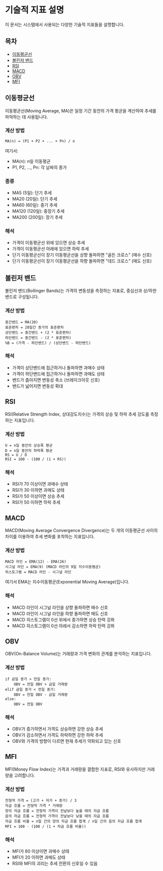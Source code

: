 # 기술적 지표 설명

이 문서는 시스템에서 사용되는 다양한 기술적 지표들을 설명합니다.

## 목차
- [이동평균선](#이동평균선)
- [볼린저 밴드](#볼린저-밴드)
- [RSI](#rsi)
- [MACD](#macd)
- [OBV](#obv)
- [MFI](#mfi)

## 이동평균선

이동평균선(Moving Average, MA)은 일정 기간 동안의 가격 평균을 계산하여 추세를 파악하는 데 사용됩니다.

### 계산 방법

```
MA(n) = (P1 + P2 + ... + Pn) / n
```

여기서:
- MA(n): n일 이동평균
- P1, P2, ..., Pn: 각 날짜의 종가

### 종류
- MA5 (5일): 단기 추세
- MA20 (20일): 단기 추세
- MA60 (60일): 중기 추세
- MA120 (120일): 중장기 추세
- MA200 (200일): 장기 추세

### 해석
- 가격이 이동평균선 위에 있으면 상승 추세
- 가격이 이동평균선 아래에 있으면 하락 추세
- 단기 이동평균선이 장기 이동평균선을 상향 돌파하면 "골든 크로스" (매수 신호)
- 단기 이동평균선이 장기 이동평균선을 하향 돌파하면 "데드 크로스" (매도 신호)

## 볼린저 밴드

볼린저 밴드(Bollinger Bands)는 가격의 변동성을 측정하는 지표로, 중심선과 상/하한 밴드로 구성됩니다.

### 계산 방법

```
중간밴드 = MA(20)
표준편차 = 20일간 종가의 표준편차
상단밴드 = 중간밴드 + (2 * 표준편차)
하단밴드 = 중간밴드 - (2 * 표준편차)
%B = (가격 - 하단밴드) / (상단밴드 - 하단밴드)
```

### 해석
- 가격이 상단밴드에 접근하거나 돌파하면 과매수 상태
- 가격이 하단밴드에 접근하거나 돌파하면 과매도 상태
- 밴드가 좁아지면 변동성 축소 (브레이크아웃 신호)
- 밴드가 넓어지면 변동성 확대

## RSI

RSI(Relative Strength Index, 상대강도지수)는 가격의 상승 및 하락 추세 강도를 측정하는 지표입니다.

### 계산 방법

```
U = n일 동안의 상승폭 평균
D = n일 동안의 하락폭 평균
RS = U / D
RSI = 100 - (100 / (1 + RS))
```

### 해석
- RSI가 70 이상이면 과매수 상태
- RSI가 30 이하면 과매도 상태
- RSI가 50 이상이면 상승 추세
- RSI가 50 이하면 하락 추세

## MACD

MACD(Moving Average Convergence Divergence)는 두 개의 이동평균선 사이의 차이를 이용하여 추세 변화를 포착하는 지표입니다.

### 계산 방법

```
MACD 라인 = EMA(12) - EMA(26)
시그널 라인 = EMA(9) (MACD 라인의 9일 지수이동평균)
히스토그램 = MACD 라인 - 시그널 라인
```

여기서 EMA는 지수이동평균(Exponential Moving Average)입니다.

### 해석
- MACD 라인이 시그널 라인을 상향 돌파하면 매수 신호
- MACD 라인이 시그널 라인을 하향 돌파하면 매도 신호
- MACD 히스토그램이 0선 위에서 증가하면 상승 탄력 강화
- MACD 히스토그램이 0선 아래서 감소하면 하락 탄력 강화

## OBV

OBV(On-Balance Volume)는 거래량과 가격 변화의 관계를 분석하는 지표입니다.

### 계산 방법

```
if 금일 종가 > 전일 종가:
    OBV = 전일 OBV + 금일 거래량
elif 금일 종가 < 전일 종가:
    OBV = 전일 OBV - 금일 거래량
else:
    OBV = 전일 OBV
```

### 해석
- OBV가 증가하면서 가격도 상승하면 강한 상승 추세
- OBV가 감소하면서 가격도 하락하면 강한 하락 추세
- OBV와 가격의 방향이 다르면 현재 추세가 약화되고 있는 신호

## MFI

MFI(Money Flow Index)는 가격과 거래량을 결합한 지표로, RSI와 유사하지만 거래량을 고려합니다.

### 계산 방법

```
전형적 가격 = (고가 + 저가 + 종가) / 3
자금 흐름 = 전형적 가격 * 거래량
양의 자금 흐름 = 전형적 가격이 전날보다 높을 때의 자금 흐름
음의 자금 흐름 = 전형적 가격이 전날보다 낮을 때의 자금 흐름
자금 흐름 비율 = n일 간의 양의 자금 흐름 합계 / n일 간의 음의 자금 흐름 합계
MFI = 100 - (100 / (1 + 자금 흐름 비율))
```

### 해석
- MFI가 80 이상이면 과매수 상태
- MFI가 20 이하면 과매도 상태
- RSI와 MFI의 괴리는 추세 전환의 신호일 수 있음 